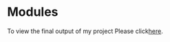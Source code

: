 # Modules

To view the final output of my project Please click<a href="https://rushin-makwana.github.io/Coursera-Assignment/module5-solution/#/">here</a>.
